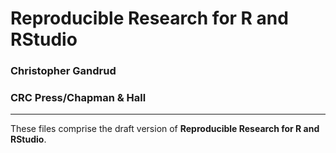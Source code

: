 # Reproducible Research for R and RStudio

### Christopher Gandrud

### CRC Press/Chapman & Hall

---

These files comprise the draft version of **Reproducible Research for R and RStudio**.

